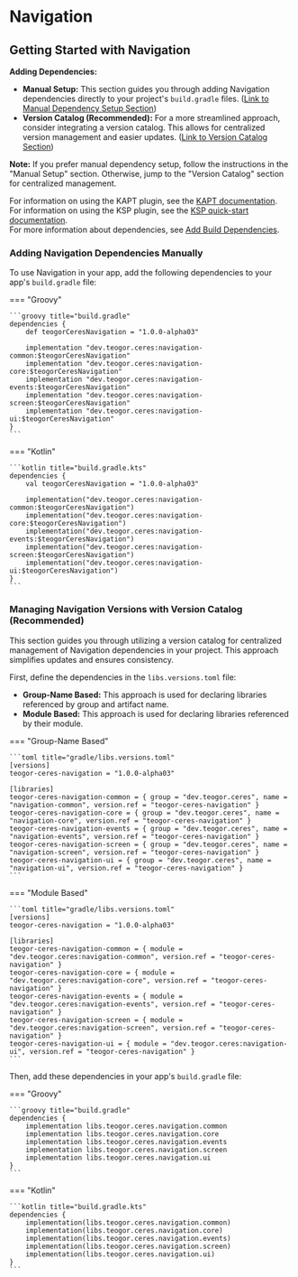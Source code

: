 # Navigation

[//]: # (REGION-DEPENDENCIES)

## Getting Started with Navigation

**Adding Dependencies:**

* **Manual Setup:**  This section guides you through adding Navigation dependencies directly to your project's `build.gradle` files. ([Link to Manual Dependency Setup Section](#adding-navigation-dependencies-manually))
* **Version Catalog (Recommended):** For a more streamlined approach, consider integrating a version catalog. This allows for centralized version management and easier updates. ([Link to Version Catalog Section](#managing-navigation-versions-with-version-catalog-recommended))

**Note:** If you prefer manual dependency setup, follow the instructions in the "Manual Setup" section. Otherwise, jump to the "Version Catalog" section for centralized management.

For information on using the KAPT plugin, see the [KAPT documentation](https://kotlinlang.org/docs/kapt.html).  
For information on using the KSP plugin, see the [KSP quick-start documentation](https://kotlinlang.org/docs/ksp-quickstart.html).  
For more information about dependencies, see [Add Build Dependencies](https://developer.android.com/studio/build/dependencies).  

### Adding Navigation Dependencies Manually

To use Navigation in your app, add the following dependencies to your app's `build.gradle` file:

=== "Groovy"

    ```groovy title="build.gradle"
    dependencies {
        def teogorCeresNavigation = "1.0.0-alpha03"
        
        implementation "dev.teogor.ceres:navigation-common:$teogorCeresNavigation"
        implementation "dev.teogor.ceres:navigation-core:$teogorCeresNavigation"
        implementation "dev.teogor.ceres:navigation-events:$teogorCeresNavigation"
        implementation "dev.teogor.ceres:navigation-screen:$teogorCeresNavigation"
        implementation "dev.teogor.ceres:navigation-ui:$teogorCeresNavigation"
    }
    ```

=== "Kotlin"

    ```kotlin title="build.gradle.kts"
    dependencies {
        val teogorCeresNavigation = "1.0.0-alpha03"
        
        implementation("dev.teogor.ceres:navigation-common:$teogorCeresNavigation")
        implementation("dev.teogor.ceres:navigation-core:$teogorCeresNavigation")
        implementation("dev.teogor.ceres:navigation-events:$teogorCeresNavigation")
        implementation("dev.teogor.ceres:navigation-screen:$teogorCeresNavigation")
        implementation("dev.teogor.ceres:navigation-ui:$teogorCeresNavigation")
    }
    ```

### Managing Navigation Versions with Version Catalog (Recommended)

This section guides you through utilizing a version catalog for centralized management of Navigation dependencies in your project. This approach simplifies updates and ensures consistency.

First, define the dependencies in the `libs.versions.toml` file:

- **Group-Name Based:** This approach is used for declaring libraries referenced by group and artifact name.
- **Module Based:** This approach is used for declaring libraries referenced by their module.

=== "Group-Name Based"

    ```toml title="gradle/libs.versions.toml"
    [versions]
    teogor-ceres-navigation = "1.0.0-alpha03"
    
    [libraries]
    teogor-ceres-navigation-common = { group = "dev.teogor.ceres", name = "navigation-common", version.ref = "teogor-ceres-navigation" }
    teogor-ceres-navigation-core = { group = "dev.teogor.ceres", name = "navigation-core", version.ref = "teogor-ceres-navigation" }
    teogor-ceres-navigation-events = { group = "dev.teogor.ceres", name = "navigation-events", version.ref = "teogor-ceres-navigation" }
    teogor-ceres-navigation-screen = { group = "dev.teogor.ceres", name = "navigation-screen", version.ref = "teogor-ceres-navigation" }
    teogor-ceres-navigation-ui = { group = "dev.teogor.ceres", name = "navigation-ui", version.ref = "teogor-ceres-navigation" }
    ```

=== "Module Based"

    ```toml title="gradle/libs.versions.toml"
    [versions]
    teogor-ceres-navigation = "1.0.0-alpha03"
    
    [libraries]
    teogor-ceres-navigation-common = { module = "dev.teogor.ceres:navigation-common", version.ref = "teogor-ceres-navigation" }
    teogor-ceres-navigation-core = { module = "dev.teogor.ceres:navigation-core", version.ref = "teogor-ceres-navigation" }
    teogor-ceres-navigation-events = { module = "dev.teogor.ceres:navigation-events", version.ref = "teogor-ceres-navigation" }
    teogor-ceres-navigation-screen = { module = "dev.teogor.ceres:navigation-screen", version.ref = "teogor-ceres-navigation" }
    teogor-ceres-navigation-ui = { module = "dev.teogor.ceres:navigation-ui", version.ref = "teogor-ceres-navigation" }
    ```

Then, add these dependencies in your app's `build.gradle` file:

=== "Groovy"

    ```groovy title="build.gradle"
    dependencies {
        implementation libs.teogor.ceres.navigation.common
        implementation libs.teogor.ceres.navigation.core
        implementation libs.teogor.ceres.navigation.events
        implementation libs.teogor.ceres.navigation.screen
        implementation libs.teogor.ceres.navigation.ui
    }
    ```

=== "Kotlin"

    ```kotlin title="build.gradle.kts"
    dependencies {
        implementation(libs.teogor.ceres.navigation.common)
        implementation(libs.teogor.ceres.navigation.core)
        implementation(libs.teogor.ceres.navigation.events)
        implementation(libs.teogor.ceres.navigation.screen)
        implementation(libs.teogor.ceres.navigation.ui)
    }
    ```

[//]: # (REGION-DEPENDENCIES)

